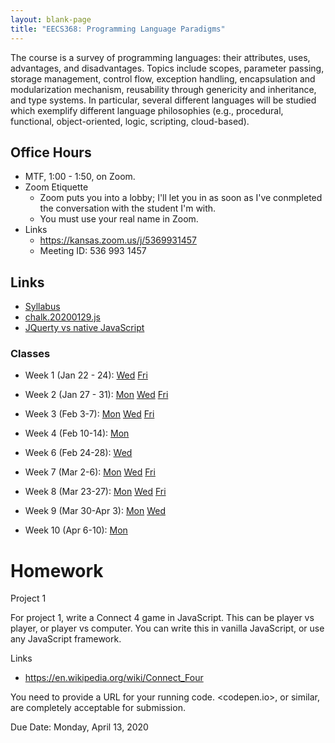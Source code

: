 ```yaml
---
layout: blank-page
title: "EECS368: Programming Language Paradigms"
---
```


The course is a survey of programming languages: their attributes,
uses, advantages, and disadvantages. Topics include scopes, parameter
passing, storage management, control flow, exception handling,
encapsulation and modularization mechanism, reusability through
genericity and inheritance, and type systems.  In particular, several
different languages will be studied which exemplify different language
philosophies (e.g., procedural, functional, object-oriented, logic,
scripting, cloud-based).


## Office Hours

  * MTF, 1:00 - 1:50, on Zoom.
  * Zoom Etiquette
    * Zoom puts you into a lobby; I'll let you in as soon as 
      I've conmpleted the conversation with the student I'm with.
    * You must use your real name in Zoom.
  * Links
    * <https://kansas.zoom.us/j/5369931457>
    * Meeting ID: 536 993 1457

## Links

 * <a href="https://drive.google.com/open?id=1cMFy-1-B2m0UBk7qbzqvv88WLyv5rGI8WFGhW_VE6D0">Syllabus<a>
 * [chalk.20200129.js](/files/chalk.20200129.js)
 * <a href="https://flaviocopes.com/jquery/">JQuerty vs native JavaScript</a>

### Classes

 * Week 1 (Jan 22 - 24):
   <a href="https://drive.google.com/open?id=1pxdOLD-qXXN15MmDjpVriuZ0Z3hBrkTLBhML-6rshPY">Wed</a>
   <a href="https://drive.google.com/open?id=1KPt-UUiUWQ7DM75VxROOLnfx7uB5812F4E1-q5HXN70">Fri</a>
 * Week 2 (Jan 27 - 31):
   [Mon](https://drive.google.com/open?id=1caecr1wOv-6Nb1eK0Qn7c4_0JcT8bVW3tcVSxH-8Eh4)
   [Wed](https://drive.google.com/open?id=1TMsGICthdHvCInuwjQTR7sGTtlnvlpNALOZ3sEcZyzY)
   [Fri](https://drive.google.com/open?id=1z53ySSKTAY-BVFxhxADGPhS8inZySxWKAzO7qeARKqw)
 * Week 3 (Feb 3-7):
   [Mon](https://drive.google.com/open?id=1aZWIlnxRA8affYqQ2c03GFoBK4oU-FxRq4uierYX7Rg)
   [Wed](https://drive.google.com/open?id=1n9WeFmzlh6X0aB8K-Jpm1TcQTOWM8H4e7ZYo7coAPKE)
   [Fri](https://drive.google.com/open?id=1TUHmFPQ0yMFL0d7ltuKK2RiKqHeFNJlhPvSvwU4IOYU)
 * Week 4 (Feb 10-14):
   [Mon](https://drive.google.com/open?id=1KtoYR_KcAlB710-HZ1s6Xdj9C4BltB-L7Pslev4j8zs)
 * Week 6 (Feb 24-28):
   [Wed](https://drive.google.com/open?id=1ucD-HOlUncoKzDM9IxE7qCfuE0uSbysldORBF3QpdLU)

 * Week 7 (Mar 2-6):
   [Mon](https://drive.google.com/open?id=1EB-tspoOl5h-QXJ_2Md1JKnjd_FCsPCUxlKTjrY-oUU)
   [Wed](https://drive.google.com/open?id=15x_oHhH__IMCBIUlrXu-NtMVep8vR5LQ7-Bs7zods0k)
   [Fri](https://drive.google.com/open?id=1yW_LQv3plB5jGD9OSSTDtBOHJuApEA3TpqrwXWdExag)

 * Week 8 (Mar 23-27):
   [Mon](https://drive.google.com/open?id=1FhD7UVPm0TgBfhus2zmWRjqsm-1Vkq_aprsKycepY54)
   [Wed](https://drive.google.com/open?id=1RzWeC4qXDb2463-HcJgx_xAc0CiJhx-CRDoFSMANfXI)
   [Fri](https://drive.google.com/open?id=14Hu9lfX8fKewnjh5FlAZ6j_2aKq1B2RrufIsYVUzKV0)

 * Week 9 (Mar 30-Apr 3): 
   [Mon](https://drive.google.com/open?id=1rzN8kxoolHpmP81ktqIYd5kWItDHrTgtt4HZPOjylqw)
   [Wed](https://drive.google.com/open?id=1BW0Hh15TDm-mHsBRag2atWOGibDk13CFa5Phe-e2Qtk)
   
 * Week 10 (Apr 6-10): 
    [Mon](https://drive.google.com/open?id=1kPZ2l5GOtFJ5QuYZbH429352P4o_5wmgEPEWR_MPXz4)

# Homework

Project 1

For project 1, write a Connect 4 game in JavaScript.  This can be
player vs player, or player vs computer. You can write this in vanilla
JavaScript, or use any JavaScript framework.

Links

 * <https://en.wikipedia.org/wiki/Connect_Four>

You need to provide a URL for your running code. <codepen.io>, or similar, are completely acceptable for submission.

Due Date: Monday, April 13, 2020
